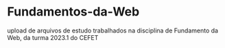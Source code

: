 # Fundamentos-da-Web

upload de arquivos de estudo trabalhados na disciplina de Fundamento da Web, da turma 2023.1 do CEFET
